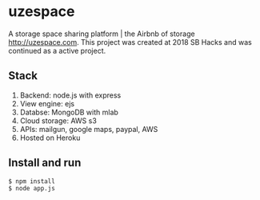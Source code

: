 # uzespace
A storage space sharing platform | the Airbnb of storage http://uzespace.com.
This project was created at 2018 SB Hacks and was continued as a active project.

## Stack
1. Backend: node.js with express
2. View engine: ejs
3. Databse: MongoDB with mlab
4. Cloud storage: AWS s3
5. APIs: mailgun, google maps, paypal, AWS
6. Hosted on Heroku

## Install and run
```shell
$ npm install
$ node app.js
```


